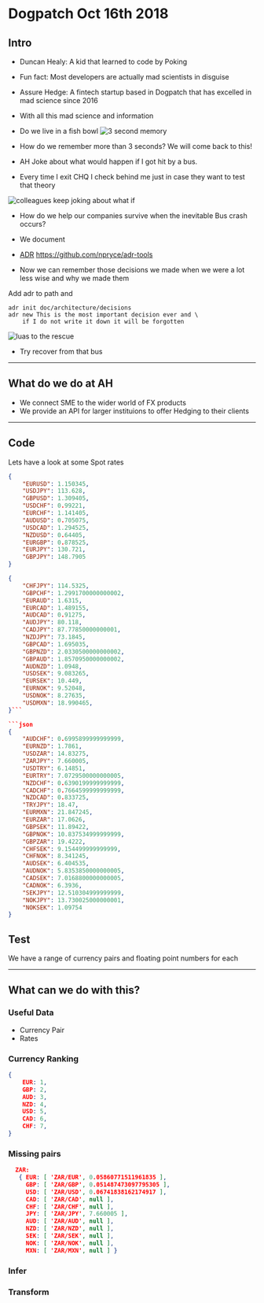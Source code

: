 


# Dogpatch Oct 16th 2018



## Intro

- Duncan Healy: A kid that learned to code by Poking 
- Fun fact: Most developers are actually mad scientists in disguise

- Assure Hedge: A fintech startup based in Dogpatch that has excelled in mad science since 2016


- With all this mad science and information 
- Do we live in a fish bowl
![3 second memory](images/fishmemory.png)
- How do we remember more than 3 seconds? We will come back to this!


- AH Joke about what would happen if I got hit by a bus.
- Every time I exit CHQ I check behind me just in case they want to test that theory


![colleagues keep joking about what if](images/getwellorgethitbybus.png)


- How do we help our companies survive when the inevitable Bus crash occurs?


- We document
- [ADR](https://github.com/npryce/adr-tools) https://github.com/npryce/adr-tools

- Now we can remember those decisions we made when we were a lot less wise and why we made them


Add adr to path and
```
adr init doc/architecture/decisions
adr new This is the most important decision ever and \ 
    if I do not write it down it will be forgotten
```


![luas to the rescue](images/luastotherescue.png)
- Try recover from that bus

---

## What do we do at AH

- We connect SME to the wider world of FX products
- We provide an API for larger instituions to offer Hedging to their clients

---

## Code


Lets have a look at some Spot rates


```json
{
    "EURUSD": 1.150345,
    "USDJPY": 113.628,
    "GBPUSD": 1.309405,
    "USDCHF": 0.99221,
    "EURCHF": 1.141405,
    "AUDUSD": 0.705075,
    "USDCAD": 1.294525,
    "NZDUSD": 0.64405,
    "EURGBP": 0.878525,
    "EURJPY": 130.721,
    "GBPJPY": 148.7905
}
```


```json
{
    "CHFJPY": 114.5325,
    "GBPCHF": 1.2991700000000002,
    "EURAUD": 1.6315,
    "EURCAD": 1.489155,
    "AUDCAD": 0.91275,
    "AUDJPY": 80.118,
    "CADJPY": 87.77850000000001,
    "NZDJPY": 73.1845,
    "GBPCAD": 1.695035,
    "GBPNZD": 2.0330500000000002,
    "GBPAUD": 1.8570950000000002,
    "AUDNZD": 1.0948,
    "USDSEK": 9.083265,
    "EURSEK": 10.449,
    "EURNOK": 9.52048,
    "USDNOK": 8.27635,
    "USDMXN": 18.990465,
}```

```json
{
    "AUDCHF": 0.6995899999999999,
    "EURNZD": 1.7861,
    "USDZAR": 14.83275,
    "ZARJPY": 7.660005,
    "USDTRY": 6.14851,
    "EURTRY": 7.0729500000000005,
    "NZDCHF": 0.6390199999999999,
    "CADCHF": 0.7664599999999999,
    "NZDCAD": 0.833725,
    "TRYJPY": 18.47,
    "EURMXN": 21.847245,
    "EURZAR": 17.0626,
    "GBPSEK": 11.89422,
    "GBPNOK": 10.837534999999999,
    "GBPZAR": 19.4222,
    "CHFSEK": 9.154499999999999,
    "CHFNOK": 8.341245,
    "AUDSEK": 6.404535,
    "AUDNOK": 5.8353850000000005,
    "CADSEK": 7.0168800000000005,
    "CADNOK": 6.3936,
    "SEKJPY": 12.510304999999999,
    "NOKJPY": 13.730025000000001,
    "NOKSEK": 1.09754
}
```


## Test


We have a range of currency pairs and floating point numbers for each

---

## What can we do with this?


### Useful Data

- Currency Pair
- Rates


### Currency Ranking

```json
{
    EUR: 1, 
    GBP: 2, 
    AUD: 3, 
    NZD: 4, 
    USD: 5, 
    CAD: 6, 
    CHF: 7, 
}
```


### Missing pairs

```json
  ZAR:
   { EUR: [ 'ZAR/EUR', 0.05860771511961835 ],
     GBP: [ 'ZAR/GBP', 0.051487473097795305 ],
     USD: [ 'ZAR/USD', 0.06741838162174917 ],
     CAD: [ 'ZAR/CAD', null ],
     CHF: [ 'ZAR/CHF', null ],
     JPY: [ 'ZAR/JPY', 7.660005 ],
     AUD: [ 'ZAR/AUD', null ],
     NZD: [ 'ZAR/NZD', null ],
     SEK: [ 'ZAR/SEK', null ],
     NOK: [ 'ZAR/NOK', null ],
     MXN: [ 'ZAR/MXN', null ] } 
```


### Infer


### Transform


